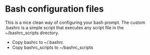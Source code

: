 Bash configuration files
========================

This is a nice clean way of configuring your bash prompt.
The custom .bashrc is a simple script that executes any script file in the ~/bashrc_scripts directory.

   * Copy bashrc to ~/.bashrc
   * Copy bashrc_scripts to ~/bashrc_scripts

